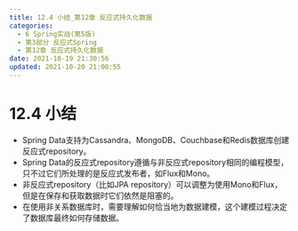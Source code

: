 ```yaml
---
title: 12.4 小结_第12章 反应式持久化数据
categories: 
  - 6 Spring实战(第5版)
  - 第3部分 反应式Spring
  - 第12章 反应式持久化数据
date: 2021-10-19 21:30:56
updated: 2021-10-20 21:00:55
---
```

# 12.4 小结
- Spring Data支持为Cassandra、MongoDB、Couchbase和Redis数据库创建反应式repository。
- Spring Data的反应式repository遵循与非反应式repository相同的编程模型，只不过它们所处理的是反应式发布者，如Flux和Mono。
- 非反应式repository（比如JPA repository）可以调整为使用Mono和Flux，但是在保存和获取数据时它们依然是阻塞的。
- 在使用非关系数据库时，需要理解如何恰当地为数据建模，这个建模过程决定了数据库最终如何存储数据。
